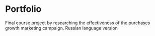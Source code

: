 # Portfolio

Final course project by researching the effectiveness of the purchases growth marketing campaign. 
Russian language version
